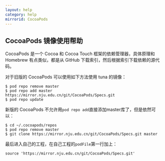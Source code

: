 ```yaml
---
layout: help
category: help
mirrorid: CocoaPods
---
```


## CocoaPods 镜像使用帮助

CocoaPods 是一个 Cocoa 和 Cocoa Touch 框架的依赖管理器，具体原理和 Homebrew 有点类似，都是从 GitHub 下载索引，然后根据索引下载依赖的源代码。

对于旧版的 CocoaPods 可以使用如下方法使用 tuna 的镜像：

```
$ pod repo remove master
$ pod repo add master https://mirror.nju.edu.cn/git/CocoaPods/Specs.git
$ pod repo update
```

新版的 CocoaPods 不允许用`pod repo add`直接添加master库了，但是依然可以：

```
$ cd ~/.cocoapods/repos 
$ pod repo remove master
$ git clone https://mirror.nju.edu.cn/git/CocoaPods/Specs.git master
```

最后进入自己的工程，在自己工程的`podFile`第一行加上：

```
source 'https://mirror.nju.edu.cn/git/CocoaPods/Specs.git'
```
